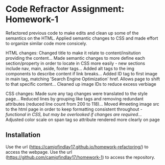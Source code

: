 # Code Refractor Assignment: Homework-1

Refactored previous code to make edits and clean up some of the semantics on the HTML. Applied semantic changes to CSS and made effort to organize similar code more consicely.

HTML changes: Changed title to make it relate to content/insitution providing the content... Made semantic changes to more define each section/property in order to locate in CSS more easily - new sections include nav, main, aside, footer tags... Added alt tags to the img components to describe content if link breaks... Added ID tag to first image in main tag, matching 'Search Engine Optimization' href. Allows page to shift to that specific content... Cleaned up image IDs to reduce excess verbiage

CSS changes: Made sure any tag changes were translated to the style page... Reduced lines by grouping like tags and removing redundant attributes (reduced line count from 200 to 118)... Moved #meeting image src to the html page in order to keep formatting consistent throughout - *functional in CSS, but may be overlooked if changes are required*... Adjusted color scale on span tag so attribute rendered more clearly on page 

## Installation

Use the url (https://camjofindlay17.github.io/homework-refactoring/) to access the webpage.
Use the url (https://github.com/camjofindlay17/homework-1) to access the repository.

